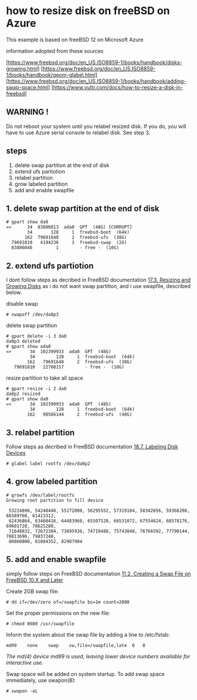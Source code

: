 # how to resize disk on freeBSD on Azure

This example is based on freeBSD 12 on Microsoft Azure

information adopted from these sources

[https://www.freebsd.org/doc/en_US.ISO8859-1/books/handbook/disks-growing.html]
[https://www.freebsd.org/doc/en_US.ISO8859-1/books/handbook/geom-glabel.html]
[https://www.freebsd.org/doc/en_US.ISO8859-1/books/handbook/adding-swap-space.html]
[https://www.vultr.com/docs/how-to-resize-a-disk-in-freebsd]


## WARNING !

Do not reboot your system until you relabel resized disk.
If you do, you will have to use Azure serial console to relabel disk. See step 3.



## steps

1. delete swap partition at the end of disk
2. extend ufs partiotion
3. relabel partition
4. grow labeled partition
5. add and enable swapfile


## 1. delete swap partition at the end of disk

```
# gpart show da0
=>      34  83886013  ada0  GPT  (48G) [CORRUPT]
        34       128     1  freebsd-boot  (64k)
       162  79691648     2  freebsd-ufs  (38G)
  79691810   4194236     3  freebsd-swap  (2G)
  83886046         1        - free -  (10G)
```


## 2. extend ufs partiotion

I dont follow steps as decribed in FreeBSD documentation [17.3. Resizing and Growing Disks](https://www.freebsd.org/doc/en_US.ISO8859-1/books/handbook/disks-growing.html) as i do not want swap partition, and i use swapfile, described below.

disable swap
```
# swapoff /dev/da0p3
```

delete swap partition
```
# gpart delete -i 3 da0
da0p3 deleted
# gpart show ada0
=>       34  102399933  ada0  GPT  (48G)
         34        128     1  freebsd-boot  (64k)
        162   79691648     2  freebsd-ufs  (38G)
   79691810   22708157        - free -  (10G)
```

resize partition to take all space
```
# gpart resize -i 2 da0
da0p2 resized
# gpart show da0
=>       34  102399933  ada0  GPT  (48G)
         34        128     1  freebsd-boot  (64k)
        162   98566144     2  freebsd-ufs  (48G)
```

## 3. relabel partition

Follow steps as decribed in FreeBSD documentation
[18.7. Labeling Disk Devices]([https://www.freebsd.org/doc/en_US.ISO8859-1/books/handbook/geom-glabel.html])

```
# glabel label rootfs /dev/da0p2
```


## 4. grow labeled partition

```
# growfs /dev/label/rootfs
Growing root partition to fill device

 53224896, 54248448, 55272000, 56295552, 57319104, 58342656, 59366208, 60389760, 61413312,
 62436864, 63460416, 64483968, 65507520, 66531072, 67554624, 68578176, 69601728, 70625280,
 71648832, 72672384, 73695936, 74719488, 75743040, 76766592, 77790144, 78813696, 79837248,
 80860800, 81884352, 82907904

```

## 5. add and enable swapfile

simply follow steps on FreeBSD documentation [11.2. Creating a Swap File on FreeBSD 10.X and Later](https://www.freebsd.org/doc/en_US.ISO8859-1/books/handbook/adding-swap-space.html#swapfile-10-and-later)


Create 2GB swap file:
```
# dd if=/dev/zero of=/swapfile bs=1m count=2000
```
Set the proper permissions on the new file:
```
# chmod 0600 /usr/swapfile
```
Inform the system about the swap file by adding a line to /etc/fstab:
```
md99	none	swap	sw,file=/swapfile,late	0	0
```
*The md(4) device md99 is used, leaving lower device numbers available for interactive use.*

Swap space will be added on system startup. To add swap space immediately, use swapon(8):
```
# swapon -aL
```



